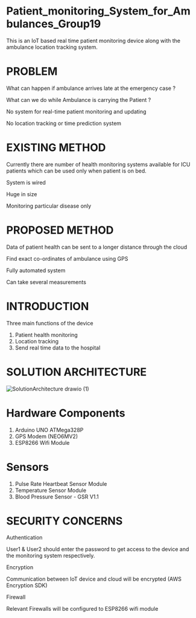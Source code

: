 # Patient_monitoring_System_for_Ambulances_Group19
This is an IoT based real time patient monitoring device along with the ambulance location tracking system.

# PROBLEM
What can happen if ambulance arrives late at the emergency case ?

What can we do while Ambulance is carrying the Patient ?

No system for real-time patient monitoring and updating

No location tracking or time prediction system 

# EXISTING METHOD

Currently there are number of health monitoring systems available for ICU patients which can be used only when patient is on bed.

System is wired

Huge in size

Monitoring particular disease only

# PROPOSED METHOD

Data of patient health can be sent to a longer distance through the cloud

Find exact co-ordinates of ambulance using GPS

Fully automated system

Can take several measurements

# INTRODUCTION

Three main functions of the device 

1) Patient health monitoring 
2) Location tracking
3) Send real time data to the hospital


# SOLUTION ARCHITECTURE
![SolutionArchitecture drawio (1)](https://user-images.githubusercontent.com/99112218/198895367-5f687978-a121-4d50-b8ab-266e6b5376eb.png)

# Hardware Components

1) Arduino UNO ATMega328P
2) GPS Modem (NEO6MV2)
3) ESP8266 Wifi Module

# Sensors

1) Pulse Rate Heartbeat Sensor Module
2) Temperature Sensor Module
3) Blood Pressure Sensor - GSR V1.1


# SECURITY CONCERNS

Authentication

User1 & User2 should enter the password to get access to the device and the monitoring system respectively.

Encryption

Communication between IoT device and cloud will be encrypted (AWS Encryption SDK)

Firewall

Relevant Firewalls will be configured to  ESP8266 wifi module









